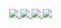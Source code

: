 <div align="center">

<!--
https://github.community/t/support-theme-context-for-images-in-light-vs-dark-mode/147981/84
-->
<a href="https://github.com/eckerman-ia/github-stats#gh-dark-mode-only">
<img src="https://github.com/eckerman-ia/github-stats/blob/master/generated/overview.svg#gh-dark-mode-only" />
<img src="https://github.com/eckerman-ia/github-stats/blob/master/generated/languages.svg#gh-dark-mode-only" />
</a>
<a href="https://github.com/eckerman-ia/github-stats#gh-light-mode-only">
<img src="https://github.com/eckerman-ia/github-stats/blob/master/generated/overview.svg#gh-dark-mode-only#gh-light-mode-only" />
<img src="https://github.com/eckerman-ia/github-stats/blob/master/generated/languages.svg#gh-dark-mode-only#gh-light-mode-only" />
</a>

</div>
